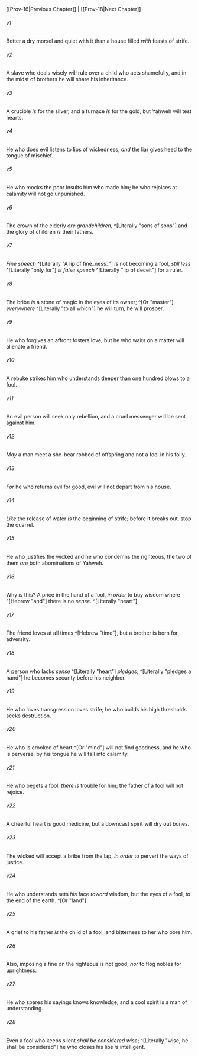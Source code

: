 ﻿---
aliases:
  - Proverbs 17
---

[[Prov-16|Previous Chapter]] | [[Prov-18|Next Chapter]]

###### v1
Better a dry morsel and quiet with it
than a house filled _with_ feasts of strife.

###### v2
A slave who deals wisely will rule over a child who acts shamefully,
and in the midst of brothers he will share his inheritance.

###### v3
A crucible _is_ for the silver, and a furnace _is_ for the gold,
but Yahweh will test hearts.

###### v4
He who does evil listens to lips of wickedness,
_and_ the liar gives heed to the tongue of mischief.

###### v5
He who mocks the poor insults him who made him;
he who rejoices at calamity will not go unpunished.

###### v6
The crown of the elderly _are_ _grandchildren_, ^[Literally "sons of sons"]
and the glory of children _is_ their fathers.

###### v7
_Fine speech_ ^[Literally "A lip of fine_ness_"] _is_ not becoming a fool,
_still less_ ^[Literally "only for"] _is_ _false speech_ ^[Literally "lip of deceit"] for a ruler.

###### v8
The bribe _is_ a stone of magic in the eyes of its owner; ^[Or "master"]
_everywhere_ ^[Literally "to all which"] he will turn, he will prosper.

###### v9
He who forgives an affront fosters love,
but he who waits on a matter will alienate a friend.

###### v10
A rebuke strikes him who understands
deeper than one hundred blows to a fool.

###### v11
An evil person will seek only rebellion,
and a cruel messenger will be sent against him.

###### v12
_May_ a man meet a she-bear robbed of offspring
and not a fool in his folly.

###### v13
_For_ he who returns evil for good,
evil will not depart from his house.

###### v14
_Like_ the release of water _is_ the beginning of strife;
before it breaks out, stop the quarrel.

###### v15
He who justifies the wicked and he who condemns the righteous,
the two of them _are_ both abominations of Yahweh.

###### v16
Why _is_ this? A price in the hand of a fool,
_in order_ to buy wisdom where ^[Hebrew "and"] there is no _sense_. ^[Literally "heart"]

###### v17
The friend loves at all times ^[Hebrew "time"],
but a brother is born for adversity.

###### v18
A person who lacks _sense_ ^[Literally "heart"] _pledges_; ^[Literally "pledges a hand"]
he becomes security before his neighbor.

###### v19
He who loves transgression loves strife;
he who builds his high thresholds seeks destruction.

###### v20
He who is crooked of heart ^[Or "mind"] will not find goodness,
and he who is perverse, by his tongue he will fall into calamity.

###### v21
He who begets a fool, _there is_ trouble for him;
the father of a fool will not rejoice.

###### v22
A cheerful heart is good medicine,
but a downcast spirit will dry out bones.

###### v23
The wicked will accept a bribe from the lap,
_in order_ to pervert the ways of justice.

###### v24
He who understands sets _his_ face _toward_ wisdom,
but the eyes of a fool, to the end of the earth. ^[Or "land"]

###### v25
A grief to his father _is_ the child of a fool,
and bitterness to her who bore him.

###### v26
Also, imposing a fine on the righteous is not good,
_nor_ to flog nobles for uprightness.

###### v27
He who spares his sayings knows knowledge,
and a cool spirit is a man of understanding.

###### v28
Even a fool who keeps silent _shall be considered wise_; ^[Literally "wise, he shall be considered"]
he who closes his lips _is_ intelligent.